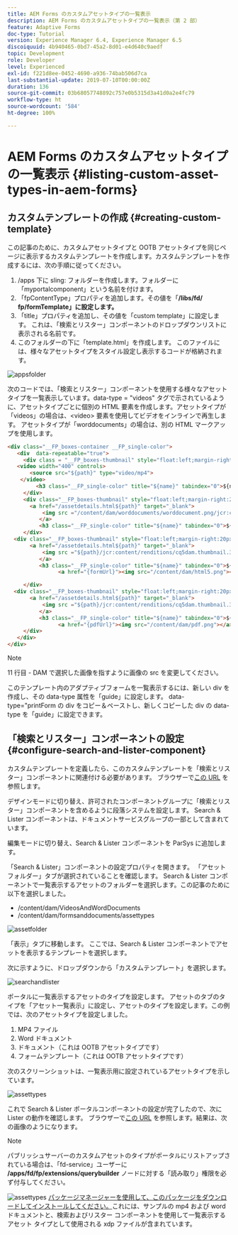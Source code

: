 ```yaml
---
title: AEM Forms のカスタムアセットタイプの一覧表示
description: AEM Forms のカスタムアセットタイプの一覧表示（第 2 部）
feature: Adaptive Forms
doc-type: Tutorial
version: Experience Manager 6.4, Experience Manager 6.5
discoiquuid: 4b940465-0bd7-45a2-8d01-e4d640c9aedf
topic: Development
role: Developer
level: Experienced
exl-id: f221d8ee-0452-4690-a936-74bab506d7ca
last-substantial-update: 2019-07-10T00:00:00Z
duration: 136
source-git-commit: 03b68057748892c757e0b5315d3a41d0a2e4fc79
workflow-type: ht
source-wordcount: '584'
ht-degree: 100%

---
```


# AEM Forms のカスタムアセットタイプの一覧表示 {#listing-custom-asset-types-in-aem-forms}

## カスタムテンプレートの作成 {#creating-custom-template}

この記事のために、カスタムアセットタイプと OOTB アセットタイプを同じページに表示するカスタムテンプレートを作成します。カスタムテンプレートを作成するには、次の手順に従ってください。

1. /apps 下に sling: フォルダーを作成します。フォルダーに「myportalcomponent」という名前を付けます。
1. 「fpContentType」プロパティを追加します。その値を「**/libs/fd/ fp/formTemplate」に設定します。**
1. 「title」プロパティを追加し、その値を「custom template」に設定します。 これは、「検索とリスター」コンポーネントのドロップダウンリストに表示される名前です。
1. このフォルダーの下に「template.html」を作成します。 このファイルには、様々なアセットタイプをスタイル設定し表示するコードが格納されます。

![appsfolder](assets/appsfolder_.png)

次のコードでは、「検索とリスター」コンポーネントを使用する様々なアセットタイプを一覧表示しています。data-type = &quot;videos&quot; タグで示されているように、アセットタイプごとに個別の HTML 要素を作成します。アセットタイプが「videos」の場合は、&lt;video> 要素を使用してビデオをインラインで再生します。 アセットタイプが「worddocuments」の場合は、別の HTML マークアップを使用します。

```html
<div class="__FP_boxes-container __FP_single-color">
   <div  data-repeatable="true">
     <div class = "__FP_boxes-thumbnail" style="float:left;margin-right:20px;" data-type = "videos">
   <video width="400" controls>
       <source src="${path}" type="video/mp4">
    </video>
         <h3 class="__FP_single-color" title="${name}" tabindex="0">${name}</h3>
     </div>
     <div class="__FP_boxes-thumbnail" style="float:left;margin-right:20px;" data-type = "worddocuments">
       <a href="/assetdetails.html${path}" target="_blank">
           <img src ="/content/dam/worddocuments/worddocument.png/jcr:content/renditions/cq5dam.thumbnail.319.319.png"/>
          </a>
          <h3 class="__FP_single-color" title="${name}" tabindex="0">${name}</h3>
     </div>
  <div class="__FP_boxes-thumbnail" style="float:left;margin-right:20px;" data-type = "xfaForm">
       <a href="/assetdetails.html${path}" target="_blank">
           <img src ="${path}/jcr:content/renditions/cq5dam.thumbnail.319.319.png"/>
          </a>
          <h3 class="__FP_single-color" title="${name}" tabindex="0">${name}</h3>
                <a href="{formUrl}"><img src="/content/dam/html5.png"></a><p>

     </div>
  <div class="__FP_boxes-thumbnail" style="float:left;margin-right:20px;" data-type = "printForm">
       <a href="/assetdetails.html${path}" target="_blank">
           <img src ="${path}/jcr:content/renditions/cq5dam.thumbnail.319.319.png"/>
          </a>
          <h3 class="__FP_single-color" title="${name}" tabindex="0">${name}</h3>
                <a href="{pdfUrl}"><img src="/content/dam/pdf.png"></a><p>
     </div>
   </div>
</div>
```

>[!NOTE]
>
>11 行目 - DAM で選択した画像を指すように画像の src を変更してください。
>
>このテンプレート内のアダプティブフォームを一覧表示するには、新しい div を作成し、その data-type 属性を「guide」に設定します。 data-type=&quot;printForm の div をコピー＆ペーストし、新しくコピーした div の data-type を「guide」に設定できます。

## 「検索とリスター」コンポーネントの設定 {#configure-search-and-lister-component}

カスタムテンプレートを定義したら、このカスタムテンプレートを「検索とリスター」コンポーネントに関連付ける必要があります。 ブラウザーで[この URL](http://localhost:4502/editor.html/content/AemForms/CustomPortal.html) を参照します。

デザインモードに切り替え、許可されたコンポーネントグループに「検索とリスター」コンポーネントを含めるように段落システムを設定します。 Search &amp; Lister コンポーネントは、ドキュメントサービスグループの一部として含まれています。

編集モードに切り替え、Search &amp; Lister コンポーネントを ParSys に追加します。

「Search &amp; Lister」コンポーネントの設定プロパティを開きます。 「アセットフォルダー」タブが選択されていることを確認します。 Search &amp; Lister コンポーネントで一覧表示するアセットのフォルダーを選択します。この記事のために以下を選択しました。

* /content/dam/VideosAndWordDocuments
* /content/dam/formsanddocuments/assettypes

![assetfolder](assets/selectingassetfolders.png)

「表示」タブに移動します。 ここでは、Search &amp; Lister コンポーネントでアセットを表示するテンプレートを選択します。

次に示すように、ドロップダウンから「カスタムテンプレート」を選択します。

![searchandlister](assets/searchandlistercomponent.gif)

ポータルに一覧表示するアセットのタイプを設定します。 アセットのタブのタイプを「アセット一覧表示」に設定し、アセットのタイプを設定します。この例では、次のアセットタイプを設定しました。

1. MP4 ファイル
1. Word ドキュメント
1. ドキュメント（これは OOTB アセットタイプです）
1. フォームテンプレート（これは OOTB アセットタイプです）

次のスクリーンショットは、一覧表示用に設定されているアセットタイプを示しています。

![assettypes](assets/assettypes.png)

これで Search &amp; Lister ポータルコンポーネントの設定が完了したので、次に Lister の動作を確認します。 ブラウザーで[この URL](http://localhost:4502/content/AemForms/CustomPortal.html?wcmmode=disabled) を参照します。結果は、次の画像のようになります。

>[!NOTE]
>
>パブリッシュサーバーのカスタムアセットのタイプがポータルにリストアップされている場合は、「fd-service」ユーザーに **/apps/fd/fp/extensions/querybuilder** ノードに対する「読み取り」権限を必ず付与してください。

![assettypes](assets/assettypeslistings.png)
[パッケージマネージャーを使用して、このパッケージをダウンロードしてインストールしてください。](assets/customassettypekt1.zip)これには、サンプルの mp4 および word ドキュメントと、検索およびリスター コンポーネントを使用して一覧表示するアセット タイプとして使用される xdp ファイルが含まれています。
